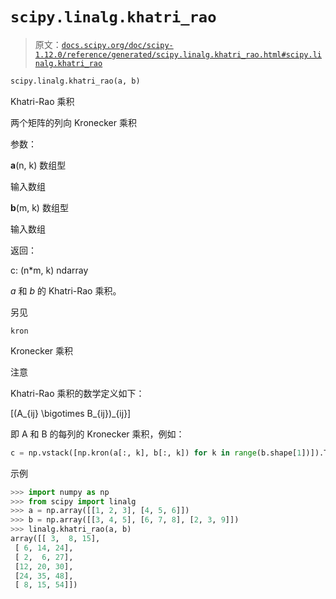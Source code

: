 # `scipy.linalg.khatri_rao`

> 原文：[`docs.scipy.org/doc/scipy-1.12.0/reference/generated/scipy.linalg.khatri_rao.html#scipy.linalg.khatri_rao`](https://docs.scipy.org/doc/scipy-1.12.0/reference/generated/scipy.linalg.khatri_rao.html#scipy.linalg.khatri_rao)

```py
scipy.linalg.khatri_rao(a, b)
```

Khatri-Rao 乘积

两个矩阵的列向 Kronecker 乘积

参数：

**a**(n, k) 数组型

输入数组

**b**(m, k) 数组型

输入数组

返回：

c: (n*m, k) ndarray

*a* 和 *b* 的 Khatri-Rao 乘积。

另见

`kron`

Kronecker 乘积

注意

Khatri-Rao 乘积的数学定义如下：

\[(A_{ij} \bigotimes B_{ij})_{ij}\]

即 A 和 B 的每列的 Kronecker 乘积，例如：

```py
c = np.vstack([np.kron(a[:, k], b[:, k]) for k in range(b.shape[1])]).T 
```

示例

```py
>>> import numpy as np
>>> from scipy import linalg
>>> a = np.array([[1, 2, 3], [4, 5, 6]])
>>> b = np.array([[3, 4, 5], [6, 7, 8], [2, 3, 9]])
>>> linalg.khatri_rao(a, b)
array([[ 3,  8, 15],
 [ 6, 14, 24],
 [ 2,  6, 27],
 [12, 20, 30],
 [24, 35, 48],
 [ 8, 15, 54]]) 
```
